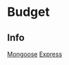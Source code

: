# Budget

## Info
[Mongoose](https://mongoosejs.com/docs/schematypes.html)
[Express](https://www.terlici.com/2014/09/29/express-router.html)
